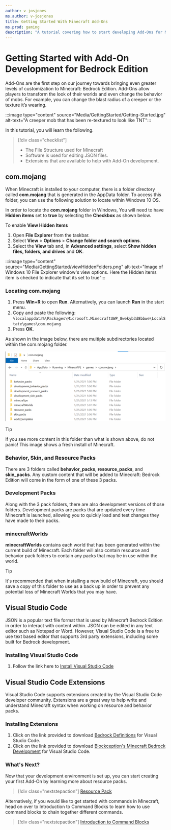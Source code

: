 ```yaml
---
author: v-josjones
ms.author: v-josjones
title: Getting Started With Minecraft Add-Ons
ms.prod: gaming
description: "A tutorial covering how to start developing Add-Ons for Minecraft: Bedrock Edition by learning about the common tools used by Creators and how content is added into Minecraft"
---
```


# Getting Started with Add-On Development for Bedrock Edition

Add-Ons are the first step on our journey towards bringing even greater levels of customization to Minecraft: Bedrock Edition. Add-Ons allow players to transform the look of their worlds and even change the behavior of mobs. For example, you can change the blast radius of a creeper or the texture it’s wearing.

:::image type="content" source="Media/GettingStarted/Getting-Started.jpg" alt-text="A creeper mob that has been re-textured to look like TNT":::

In this tutorial, you will learn the following.

>[!div class="checklist"]
> - The File Structure used for Minecraft
> - Software is used for editing JSON files.
> - Extensions that are available to help with Add-On development.

## com.mojang

When Minecraft is installed to your computer, there is a folder directory called **com.mojang** that is generated in the AppData folder. To access this folder, you can use the following solution to locate within Windows 10 OS.

In order to locate the **com.mojang** folder in Windows, You will need to have **Hidden items** set to **true** by selecting the **Checkbox** as shown below.

To enable **View Hidden Items**

1. Open **File Explorer** from the taskbar.
1. Select **View** > **Options** > **Change folder and search options**.
1. Select the **View** tab and, in **Advanced settings**, select **Show hidden files, folders, and drives** and **OK**.

:::image type="content" source="Media/GettingStarted/viewHiddenFolders.png" alt-text="Image of Windows 10 File Explorer window's view options. Here the Hidden items item is checked to indicate that its set to true":::

### Locating com.mojang

1. Press **Win+R** to open **Run**. Alternatively, you can launch **Run** in the start menu.
1. Copy and paste the following: `%localappdata%\Packages\Microsoft.MinecraftUWP_8wekyb3d8bbwe\LocalState\games\com.mojang`
1. Press **OK**.

As shown in the image below, there are multiple subdirectories located within the com.mojang folder.

![Image of com.mojang on a Windows Explorer environment.](Media/GettingStarted/comMojang.png)

> [!TIP]
> If you see more content in this folder than what is shown above, do not panic! This image shows a fresh install of Minecraft.

### Behavior, Skin, and Resource Packs

There are 3 folders called **behavior_packs**, **resource_packs**, and **skin_packs**. Any custom content that will be added to Minecraft: Bedrock Edition will come in the form of one of these 3 packs.

### Development Packs

Along with the 3 pack folders, there are also development versions of those folders. Development packs are packs that are updated every time Minecraft is launched, allowing you to quickly load and test changes they have made to their packs.

### minecraftWorlds

**minecraftWorlds** contains each world that has been generated within the current build of Minecraft. Each folder will also contain resource and behavior pack folders to contain any packs that may be in use within the world.
> [!TIP]
> It's recommended that when installing a new build of Minecraft, you should save a copy of this folder to use as a back up in order to prevent any potential loss of Minecraft Worlds that you may have.

## Visual Studio Code

JSON is a popular text file format that is used by Minecraft Bedrock Edition in order to interact with content within. JSON can be edited in any text editor such as Notepad or Word. However, Visual Studio Code is a free to use text based editor that supports 3rd party extensions, including some built for Bedrock development.

### Installing Visual Studio Code

1. Follow the link here to [Install Visual Studio Code](https://code.visualstudio.com/Download)

## Visual Studio Code Extensions

Visual Studio Code supports extensions created by the Visual Studio Code developer community. Extensions are a great way to help write and understand Minecraft syntax when working on resource and behavior packs.

### Installing Extensions

1. Click on the link provided to download [Bedrock Definitions](https://marketplace.visualstudio.com/items?itemName=destruc7i0n.vscode-bedrock-definitions) for Visual Studio Code.
1. Click on the link provided to download [Blockception's Minecraft Bedrock Development](https://marketplace.visualstudio.com/items?itemName=BlockceptionLtd.blockceptionvscodeminecraftbedrockdevelopmentextension) for Visual Studio Code.

### What's Next?

Now that your development environment is set up, you can start creating your first Add-On by learning more about resource packs.

> [!div class="nextstepaction"]
> [Resource Pack](ResourcePack.md)

Alternatively, if you would like to get started with commands in Minecraft, head on over to Introduction to Command Blocks to learn how to use command blocks to chain together different commands.

> [!div class="nextstepaction"]
> [Introduction to Command Blocks](CommandBlocks.md)
